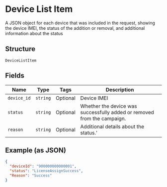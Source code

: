 
# Device List Item

A JSON object for each device that was included in the request, showing the device IMEI, the status of the addition or removal, and additional information about the status

## Structure

`DeviceListItem`

## Fields

| Name | Type | Tags | Description |
|  --- | --- | --- | --- |
| `device_id` | `string` | Optional | Device IMEI |
| `status` | `string` | Optional | Whether the device was successfully added or removed from the campaign. |
| `reason` | `string` | Optional | Additional details about the status.' |

## Example (as JSON)

```json
{
  "deviceId": "900000000000001",
  "status": "LicenseAssignSuccess",
  "Reason": "Success"
}
```

